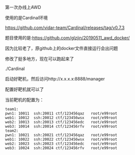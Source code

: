 第一次办线上AWD

使用的是Cardinal环境

https://github.com/vidar-team/Cardinal/releases/tag/v0.7.3

题目使用的是:https://github.com/glzjin/20190511_awd_docker/

因为比较老了，原github上的docker文件直接运行会出问题

修改了挺多地方，现在可以跑起来了

./Cardinal

启动好靶机，然后访问http://x.x.x.x:8888/manager

配置好靶机就可以了


当前靶机的配置为：
```
team1:
pwn1: 10011  ssh:20011 ctf/123456qaz   root/e99root
web1: 10012  ssh:20012 ctf/123456wsx   root/e99root
web2: 10013  ssh:20013 ctf/123456edc   root/e99root
web3: 10014  ssh:20014 ctf/123456rfv   root/e99root
team2:
pwn1: 10021  ssh:20021 ctf/123456qaz   root/e99root
web1: 10022  ssh:20022 ctf/123456wsx   root/e99root
web2: 10023  ssh:20023 ctf/123456edc   root/e99root
web3: 10024  ssh:20024 ctf/123456rfv   root/e99root
```
